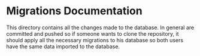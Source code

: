 # Migrations Documentation

This directory contains all the changes made to the database. In general are committed and pushed so if someone wants to clone the repository, it should apply all the necessary migrations to his database so both users have the same data imported to the database.